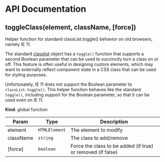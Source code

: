 # API Documentation
<a name="toggleClass"></a>

## toggleClass(element, className, [force])
Helper function for standard classList.toggle() behavior on old browsers,
namely IE 11.

The standard
[classlist](https://developer.mozilla.org/en-US/docs/Web/API/Element/classList)
object has a `toggle()` function that supports a second Boolean parameter
that can be used to succinctly turn a class on or off. This feature is often
useful in designing custom elements, which may want to externally reflect
component state in a CSS class that can be used for styling purposes.

Unfortunately, IE 11 does not support the Boolean parameter to
`classList.toggle()`. This helper function behaves like the standard
`toggle()`, including support for the Boolean parameter, so that it can be
used even on IE 11.

  **Kind**: global function

| Param | Type | Description |
| --- | --- | --- |
| element | <code>HTMLElement</code> | The element to modify |
| className | <code>string</code> | The class to add/remove |
| [force] | <code>boolean</code> | Force the class to be added (if true) or removed                            (if false) |

